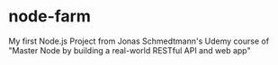 # node-farm
My first Node.js Project from Jonas Schmedtmann's Udemy course of  "Master Node by building a real-world RESTful API and web app"
